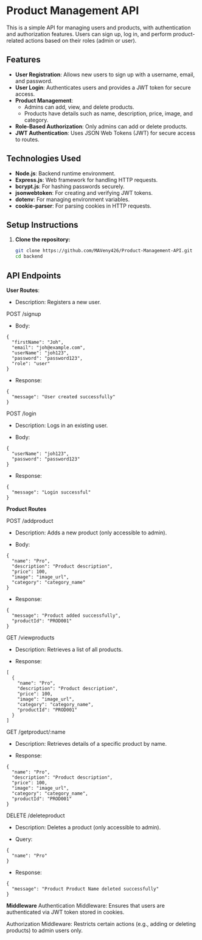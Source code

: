 # Product Management API

This is a simple API for managing users and products, with authentication and authorization features. Users can sign up, log in, and perform product-related actions based on their roles (admin or user).

## Features

- **User Registration**: Allows new users to sign up with a username, email, and password.
- **User Login**: Authenticates users and provides a JWT token for secure access.
- **Product Management**: 
  - Admins can add, view, and delete products.
  - Products have details such as name, description, price, image, and category.
- **Role-Based Authorization**: Only admins can add or delete products.
- **JWT Authentication**: Uses JSON Web Tokens (JWT) for secure access to routes.

## Technologies Used

- **Node.js**: Backend runtime environment.
- **Express.js**: Web framework for handling HTTP requests.
- **bcrypt.js**: For hashing passwords securely.
- **jsonwebtoken**: For creating and verifying JWT tokens.
- **dotenv**: For managing environment variables.
- **cookie-parser**: For parsing cookies in HTTP requests.

## Setup Instructions

1. **Clone the repository:**
   ```bash
   git clone https://github.com/MAVeny426/Product-Management-API.git
   cd backend

## API Endpoints

**User Routes**:

- Description: Registers a new user.

POST /signup

- Body:
```
{
  "firstName": "Joh",
  "email": "joh@example.com",
  "userName": "joh123",
  "password": "password123",
  "role": "user"
}

```
- Response:
```
{
  "message": "User created successfully"
}
```

POST /login

- Description: Logs in an existing user.

- Body:

```
{
  "userName": "joh123",
  "password": "password123"
}
```
- Response:

```
{
  "message": "Login successful"
}
```

**Product Routes**

POST /addproduct

- Description: Adds a new product (only accessible to admin).

- Body:

```
{
  "name": "Pro",
  "description": "Product description",
  "price": 100,
  "image": "image_url",
  "category": "category_name"
}
```

- Response:

```
{
  "message": "Product added successfully",
  "productId": "PROD001"
}
```

GET /viewproducts

- Description: Retrieves a list of all products.

- Response:

```
[
  {
    "name": "Pro",
    "description": "Product description",
    "price": 100,
    "image": "image_url",
    "category": "category_name",
    "productId": "PROD001"
  }
]
```

GET /getproduct/:name

- Description: Retrieves details of a specific product by name.

- Response:

```
{
  "name": "Pro",
  "description": "Product description",
  "price": 100,
  "image": "image_url",
  "category": "category_name",
  "productId": "PROD001"
}
```

DELETE /deleteproduct

- Description: Deletes a product (only accessible to admin).

- Query:

```
{
  "name": "Pro"
}
```

- Response:

```
{
  "message": "Product Product Name deleted successfully"
}
```

**Middleware**
Authentication Middleware: Ensures that users are authenticated via JWT token stored in cookies.

Authorization Middleware: Restricts certain actions (e.g., adding or deleting products) to admin users only.
